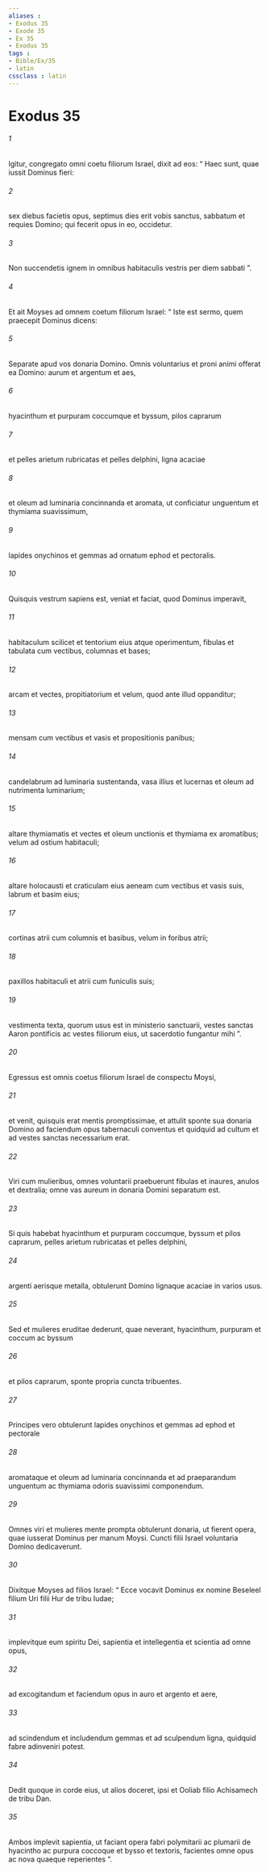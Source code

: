 ```yaml
---
aliases : 
- Exodus 35
- Exode 35
- Ex 35
- Exodus 35
tags : 
- Bible/Ex/35
- latin
cssclass : latin
---
```


# Exodus 35

###### 1
Igitur, congregato omni coetu filiorum Israel, dixit ad eos: “ Haec sunt, quae iussit Dominus fieri: 
###### 2
sex diebus facietis opus, septimus dies erit vobis sanctus, sabbatum et requies Domino; qui fecerit opus in eo, occidetur. 
###### 3
Non succendetis ignem in omnibus habitaculis vestris per diem sabbati ”.
###### 4
Et ait Moyses ad omnem coetum filiorum Israel: “ Iste est sermo, quem praecepit Dominus dicens: 
###### 5
Separate apud vos donaria Domino. Omnis voluntarius et proni animi offerat ea Domino: aurum et argentum et aes, 
###### 6
hyacinthum et purpuram coccumque et byssum, pilos caprarum 
###### 7
et pelles arietum rubricatas et pelles delphini, ligna acaciae 
###### 8
et oleum ad luminaria concinnanda et aromata, ut conficiatur unguentum et thymiama suavissimum, 
###### 9
lapides onychinos et gemmas ad ornatum ephod et pectoralis.
###### 10
Quisquis vestrum sapiens est, veniat et faciat, quod Dominus imperavit, 
###### 11
habitaculum scilicet et tentorium eius atque operimentum, fibulas et tabulata cum vectibus, columnas et bases; 
###### 12
arcam et vectes, propitiatorium et velum, quod ante illud oppanditur; 
###### 13
mensam cum vectibus et vasis et propositionis panibus; 
###### 14
candelabrum ad luminaria sustentanda, vasa illius et lucernas et oleum ad nutrimenta luminarium; 
###### 15
altare thymiamatis et vectes et oleum unctionis et thymiama ex aromatibus; velum ad ostium habitaculi; 
###### 16
altare holocausti et craticulam eius aeneam cum vectibus et vasis suis, labrum et basim eius; 
###### 17
cortinas atrii cum columnis et basibus, velum in foribus atrii; 
###### 18
paxillos habitaculi et atrii cum funiculis suis; 
###### 19
vestimenta texta, quorum usus est in ministerio sanctuarii, vestes sanctas Aaron pontificis ac vestes filiorum eius, ut sacerdotio fungantur mihi ”.
###### 20
Egressus est omnis coetus filiorum Israel de conspectu Moysi, 
###### 21
et venit, quisquis erat mentis promptissimae, et attulit sponte sua donaria Domino ad faciendum opus tabernaculi conventus et quidquid ad cultum et ad vestes sanctas necessarium erat. 
###### 22
Viri cum mulieribus, omnes voluntarii praebuerunt fibulas et inaures, anulos et dextralia; omne vas aureum in donaria Domini separatum est. 
###### 23
Si quis habebat hyacinthum et purpuram coccumque, byssum et pilos caprarum, pelles arietum rubricatas et pelles delphini, 
###### 24
argenti aerisque metalla, obtulerunt Domino lignaque acaciae in varios usus.
###### 25
Sed et mulieres eruditae dederunt, quae neverant, hyacinthum, purpuram et coccum ac byssum 
###### 26
et pilos caprarum, sponte propria cuncta tribuentes. 
###### 27
Principes vero obtulerunt lapides onychinos et gemmas ad ephod et pectorale 
###### 28
aromataque et oleum ad luminaria concinnanda et ad praeparandum unguentum ac thymiama odoris suavissimi componendum. 
###### 29
Omnes viri et mulieres mente prompta obtulerunt donaria, ut fierent opera, quae iusserat Dominus per manum Moysi. Cuncti filii Israel voluntaria Domino dedicaverunt.
###### 30
Dixitque Moyses ad filios Israel: “ Ecce vocavit Dominus ex nomine Beseleel filium Uri filii Hur de tribu Iudae; 
###### 31
implevitque eum spiritu Dei, sapientia et intellegentia et scientia ad omne opus, 
###### 32
ad excogitandum et faciendum opus in auro et argento et aere, 
###### 33
ad scindendum et includendum gemmas et ad sculpendum ligna, quidquid fabre adinveniri potest. 
###### 34
Dedit quoque in corde eius, ut alios doceret, ipsi et Ooliab filio Achisamech de tribu Dan. 
###### 35
Ambos implevit sapientia, ut faciant opera fabri polymitarii ac plumarii de hyacintho ac purpura coccoque et bysso et textoris, facientes omne opus ac nova quaeque reperientes ”.
